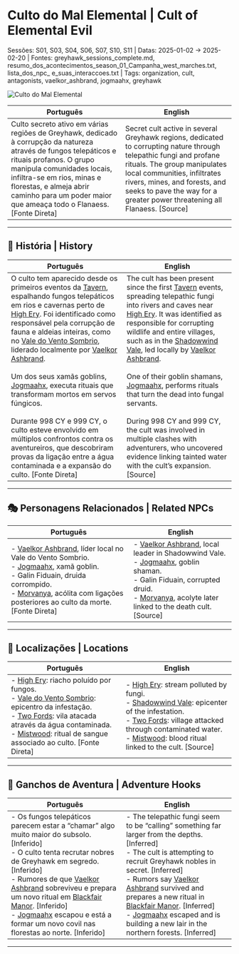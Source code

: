 # Culto do Mal Elemental | Cult of Elemental Evil

Sessões: S01, S03, S04, S06, S07, S10, S11 | Datas: 2025-01-02 → 2025-02-20 | Fontes: greyhawk_sessions_complete.md, resumo_dos_acontecimentos_season_01_Campanha_west_marches.txt, lista_dos_npc_ e_suas_interaccoes.txt | Tags: organization, cult, antagonists, vaelkor_ashbrand, jogmaahx, greyhawk

![Culto do Mal Elemental](assets/organization/org_blank.png)

| **Português** | **English** |
|---------------|-------------|
| Culto secreto ativo em várias regiões de Greyhawk, dedicado à corrupção da natureza através de fungos telepáticos e rituais profanos. O grupo manipula comunidades locais, infiltra-se em rios, minas e florestas, e almeja abrir caminho para um poder maior que ameaça todo o Flanaess. [Fonte Direta] | Secret cult active in several Greyhawk regions, dedicated to corrupting nature through telepathic fungi and profane rituals. The group manipulates local communities, infiltrates rivers, mines, and forests, and seeks to pave the way for a greater power threatening all Flanaess. [Source] |

---

## 📖 História | History

| **Português** | **English** |
|---------------|-------------|
| O culto tem aparecido desde os primeiros eventos da [Tavern](the_company.md), espalhando fungos telepáticos em rios e cavernas perto de [High Ery](high_ery.md). Foi identificado como responsável pela corrupção de fauna e aldeias inteiras, como no [Vale do Vento Sombrio](vale_do_vento_sombrio.md), liderado localmente por [Vaelkor Ashbrand](../../npc/vaelkor_ashbrand.md). <br><br> Um dos seus xamãs goblins, [Jogmaahx](../../npc/jogmaahx.md), executa rituais que transformam mortos em servos fúngicos. <br><br> Durante 998 CY e 999 CY, o culto esteve envolvido em múltiplos confrontos contra os aventureiros, que descobriram provas da ligação entre a água contaminada e a expansão do culto. [Fonte Direta] | The cult has been present since the first [Tavern](the_company.md) events, spreading telepathic fungi into rivers and caves near [High Ery](high_ery.md). It was identified as responsible for corrupting wildlife and entire villages, such as in the [Shadowwind Vale](vale_do_vento_sombrio.md), led locally by [Vaelkor Ashbrand](../../npc/vaelkor_ashbrand.md). <br><br> One of their goblin shamans, [Jogmaahx](../../npc/jogmaahx.md), performs rituals that turn the dead into fungal servants. <br><br> During 998 CY and 999 CY, the cult was involved in multiple clashes with adventurers, who uncovered evidence linking tainted water with the cult’s expansion. [Source] |

---

## 🎭 Personagens Relacionados | Related NPCs

| **Português** | **English** |
|---------------|-------------|
| - [Vaelkor Ashbrand](../../npc/vaelkor_ashbrand.md), líder local no Vale do Vento Sombrio. <br>- [Jogmaahx](../../npc/jogmaahx.md), xamã goblin. <br>- Galin Fiduain, druida corrompido. <br>- [Morvanya](../../npc/morvanya.md), acólita com ligações posteriores ao culto da morte. [Fonte Direta] | - [Vaelkor Ashbrand](../../npc/vaelkor_ashbrand.md), local leader in Shadowwind Vale. <br>- [Jogmaahx](../../npc/jogmaahx.md), goblin shaman. <br>- Galin Fiduain, corrupted druid. <br>- [Morvanya](../../npc/morvanya.md), acolyte later linked to the death cult. [Source] |

---

## 📌 Localizações | Locations

| **Português** | **English** |
|---------------|-------------|
| - [High Ery](high_ery.md): riacho poluído por fungos. <br>- [Vale do Vento Sombrio](vale_do_vento_sombrio.md): epicentro da infestação. <br>- [Two Fords](two_fords.md): vila atacada através da água contaminada. <br>- [Mistwood](mistwood.md): ritual de sangue associado ao culto. [Fonte Direta] | - [High Ery](high_ery.md): stream polluted by fungi. <br>- [Shadowwind Vale](vale_do_vento_sombrio.md): epicenter of the infestation. <br>- [Two Fords](two_fords.md): village attacked through contaminated water. <br>- [Mistwood](mistwood.md): blood ritual linked to the cult. [Source] |

---

## 🎲 Ganchos de Aventura | Adventure Hooks

| **Português** | **English** |
|---------------|-------------|
| - Os fungos telepáticos parecem estar a “chamar” algo muito maior do subsolo. [Inferido] <br>- O culto tenta recrutar nobres de Greyhawk em segredo. [Inferido] <br>- Rumores de que [Vaelkor Ashbrand](../../npc/vaelkor_ashbrand.md) sobreviveu e prepara um novo ritual em [Blackfair Manor](blackfair_manor.md). [Inferido] <br>- [Jogmaahx](../../npc/jogmaahx.md) escapou e está a formar um novo covil nas florestas ao norte. [Inferido] | - The telepathic fungi seem to be “calling” something far larger from the depths. [Inferred] <br>- The cult is attempting to recruit Greyhawk nobles in secret. [Inferred] <br>- Rumors say [Vaelkor Ashbrand](../../npc/vaelkor_ashbrand.md) survived and prepares a new ritual in [Blackfair Manor](blackfair_manor.md). [Inferred] <br>- [Jogmaahx](../../npc/jogmaahx.md) escaped and is building a new lair in the northern forests. [Inferred] |

---